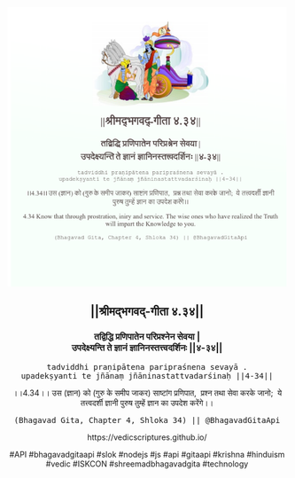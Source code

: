 <img src="../../asset/BG_4_34.png"/>
<center><h2>||श्रीमद्‍भगवद्‍-गीता ४.३४||</h2>
<h3>तद्विद्धि प्रणिपातेन परिप्रश्नेन सेवया |<br/>उपदेक्ष्यन्ति ते ज्ञानं ज्ञानिनस्तत्त्वदर्शिनः ||४-३४||</h3>
<pre>tadviddhi praṇipātena paripraśnena sevayā .<br/>upadekṣyanti te jñānaṃ jñāninastattvadarśinaḥ ||4-34||</pre>
<p>।।4.34।। उस (ज्ञान) को (गुरु के समीप जाकर) साष्टांग प्रणिपात,  प्रश्न तथा सेवा करके जानो;  ये तत्त्वदर्शी ज्ञानी पुरुष तुम्हें ज्ञान का उपदेश करेंगे।।</p>
<pre>(Bhagavad Gita, Chapter 4, Shloka 34) || @BhagavadGitaApi</pre><p>https://vedicscriptures.github.io/</p><p>#API #bhagavadgitaapi #slok #nodejs #js #api #gitaapi #krishna #hinduism #vedic #ISKCON #shreemadbhagavadgita #technology</p></center>
